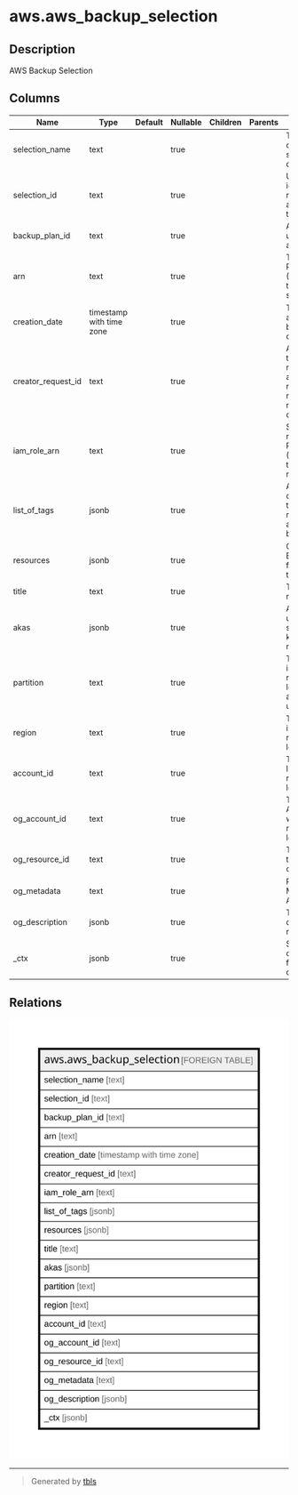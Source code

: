 # aws.aws_backup_selection

## Description

AWS Backup Selection

## Columns

| Name | Type | Default | Nullable | Children | Parents | Comment |
| ---- | ---- | ------- | -------- | -------- | ------- | ------- |
| selection_name | text |  | true |  |  | The display name of a resource selection document. |
| selection_id | text |  | true |  |  | Uniquely identifies a request to assign a set of resources to a backup plan. |
| backup_plan_id | text |  | true |  |  | An ID that uniquely identifies a backup plan. |
| arn | text |  | true |  |  | The Amazon Resource Name (ARN) specifying the backup selection. |
| creation_date | timestamp with time zone |  | true |  |  | The date and time a resource backup plan is created. |
| creator_request_id | text |  | true |  |  | An unique string that identifies the request and allows failed requests to be retried without the risk of running the operation twice. |
| iam_role_arn | text |  | true |  |  | Specifies the IAM role Amazon Resource Name (ARN) to create the target recovery point. |
| list_of_tags | jsonb |  | true |  |  | An array of conditions used to specify a set of resources to assign to a backup plan. |
| resources | jsonb |  | true |  |  | Contains a list of BackupOptions for a resource type. |
| title | text |  | true |  |  | Title of the resource. |
| akas | jsonb |  | true |  |  | Array of globally unique identifier strings (also known as) for the resource. |
| partition | text |  | true |  |  | The AWS partition in which the resource is located (aws, aws-cn, or aws-us-gov). |
| region | text |  | true |  |  | The AWS Region in which the resource is located. |
| account_id | text |  | true |  |  | The AWS Account ID in which the resource is located. |
| og_account_id | text |  | true |  |  | The Platform Account ID in which the resource is located. |
| og_resource_id | text |  | true |  |  | The unique ID of the resource in opengovernance. |
| og_metadata | text |  | true |  |  | Platform Metadata of the AWS resource. |
| og_description | jsonb |  | true |  |  | The full model description of the resource |
| _ctx | jsonb |  | true |  |  | Steampipe context in JSON form, e.g. connection_name. |

## Relations

![er](aws.aws_backup_selection.svg)

---

> Generated by [tbls](https://github.com/k1LoW/tbls)
